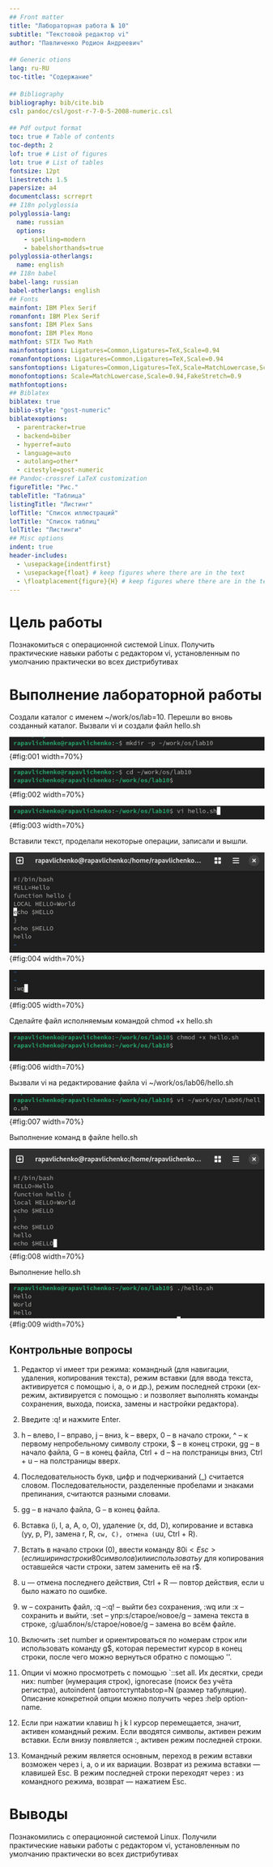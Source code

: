```yaml
---
## Front matter
title: "Лабораторная работа № 10"
subtitle: "Текстовой редактор vi"
author: "Павличенко Родион Андреевич"

## Generic otions
lang: ru-RU
toc-title: "Содержание"

## Bibliography
bibliography: bib/cite.bib
csl: pandoc/csl/gost-r-7-0-5-2008-numeric.csl

## Pdf output format
toc: true # Table of contents
toc-depth: 2
lof: true # List of figures
lot: true # List of tables
fontsize: 12pt
linestretch: 1.5
papersize: a4
documentclass: scrreprt
## I18n polyglossia
polyglossia-lang:
  name: russian
  options:
	- spelling=modern
	- babelshorthands=true
polyglossia-otherlangs:
  name: english
## I18n babel
babel-lang: russian
babel-otherlangs: english
## Fonts
mainfont: IBM Plex Serif
romanfont: IBM Plex Serif
sansfont: IBM Plex Sans
monofont: IBM Plex Mono
mathfont: STIX Two Math
mainfontoptions: Ligatures=Common,Ligatures=TeX,Scale=0.94
romanfontoptions: Ligatures=Common,Ligatures=TeX,Scale=0.94
sansfontoptions: Ligatures=Common,Ligatures=TeX,Scale=MatchLowercase,Scale=0.94
monofontoptions: Scale=MatchLowercase,Scale=0.94,FakeStretch=0.9
mathfontoptions:
## Biblatex
biblatex: true
biblio-style: "gost-numeric"
biblatexoptions:
  - parentracker=true
  - backend=biber
  - hyperref=auto
  - language=auto
  - autolang=other*
  - citestyle=gost-numeric
## Pandoc-crossref LaTeX customization
figureTitle: "Рис."
tableTitle: "Таблица"
listingTitle: "Листинг"
lofTitle: "Список иллюстраций"
lotTitle: "Список таблиц"
lolTitle: "Листинги"
## Misc options
indent: true
header-includes:
  - \usepackage{indentfirst}
  - \usepackage{float} # keep figures where there are in the text
  - \floatplacement{figure}{H} # keep figures where there are in the text
---
```


# Цель работы

Познакомиться с операционной системой Linux. Получить практические навыки работы с редактором vi, установленным по умолчанию практически во всех дистрибутивах

# Выполнение лабораторной работы

Создали каталог с именем ~/work/os/lab=10. Перешли во вновь созданный каталог. Вызвали vi и создали файл hello.sh

![Создание каталога](image/1.png){#fig:001 width=70%}

![Перешли в каталог](image/2.png){#fig:002 width=70%}

![Вызвали vi](image/3.png){#fig:003 width=70%}

Вставили текст, проделали некоторые операции, записали и вышли.

![Вставка текста](image/4.png){#fig:004 width=70%}

![Записали и вышли](image/5.png){#fig:005  width=70%}

Сделайте файл исполняемым командой chmod +x hello.sh

![Выполнение chmod](image/6.png){#fig:006 width=70%}


Вызвали vi на редактирование файла vi ~/work/os/lab06/hello.sh

![Вызов vi](image/7.png){#fig:007 width=70%}

Выполнение команд в файле hello.sh

![Команды в файле hello.sh](image/8.png){#fig:008 width=70%}

Выполнение hello.sh

![Выполнение файла](image/9.png){#fig:009 width=70%}

## Контрольные вопросы

1. Редактор vi имеет три режима: командный (для навигации, удаления, копирования текста), режим вставки (для ввода текста, активируется с помощью i, a, o и др.), режим последней строки (ex-режим, активируется с помощью : и позволяет выполнять команды сохранения, выхода, поиска, замены и настройки редактора).

2. Введите :q! и нажмите Enter.

3. h – влево, l – вправо, j – вниз, k – вверх, 0 – в начало строки, ^ – к первому непробельному символу строки, $ – в конец строки, gg – в начало файла, G – в конец файла, Ctrl + d – на полстраницы вниз, Ctrl + u – на полстраницы вверх.

4. Последовательность букв, цифр и подчеркиваний (_) считается словом. Последовательности, разделенные пробелами и знаками препинания, считаются разными словами.

5. gg – в начало файла, G – в конец файла.

6. Вставка (i, I, a, A, o, O), удаление (x, dd, D), копирование и вставка (yy, p, P), замена r, R, `cw, C), отмена (`uu, Ctrl + R).

7. Встать в начало строки (0), ввести команду 80i$<Esc> (если ширина строки 80 символов) или использовать y$ для копирования оставшейся части строки, затем заменить её на r$.

8.  u — отмена последнего действия, Ctrl + R — повтор действия, если u было нажато по ошибке.

9. w – сохранить файл, :q –:q! – выйти без сохранения, :wq или :x – сохранить и выйти, :set – упр:s/старое/новое/g – замена текста в строке, :g/шаблон/s/старое/новое/g – замена во всём файле.

10. Включить :set number и ориентироваться по номерам строк или использовать команду g$, которая переместит курсор в конец строки, после чего можно вернуться обратно с помощью ''.

11. Опции vi можно просмотреть с помощью `::set all. Их десятки, среди них: number (нумерация строк), ignorecase (поиск без учёта регистра), autoindent (автоотступtabstop=N (размер табуляции). Описание конкретной опции можно получить через :help option-name.

12. Если при нажатии клавиш h j k l курсор перемещается, значит, активен командный режим. Если вводятся символы, активен режим вставки. Если внизу появляется :, активен режим последней строки.

13. Командный режим является основным, переход в режим вставки возможен через i, a, o и их вариации. Возврат из режима вставки — клавишей Esc. В режим последней строки переходят через : из командного режима, возврат — нажатием Esc.

# Выводы

Познакомились с операционной системой Linux. Получили практические навыки работы с редактором vi, установленным по умолчанию практически во всех дистрибутивах

